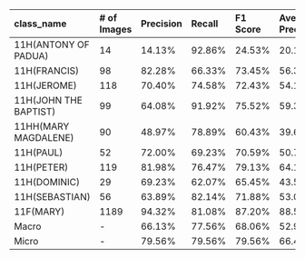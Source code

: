 | class_name            | # of Images   | Precision   | Recall   | F1 Score   | Average Precision   |
|:----------------------|:--------------|:------------|:---------|:-----------|:--------------------|
| 11H(ANTONY OF PADUA)  | 14            | 14.13%      | 92.86%   | 24.53%     | 20.17%              |
| 11H(FRANCIS)          | 98            | 82.28%      | 66.33%   | 73.45%     | 56.34%              |
| 11H(JEROME)           | 118           | 70.40%      | 74.58%   | 72.43%     | 54.11%              |
| 11H(JOHN THE BAPTIST) | 99            | 64.08%      | 91.92%   | 75.52%     | 59.34%              |
| 11HH(MARY MAGDALENE)  | 90            | 48.97%      | 78.89%   | 60.43%     | 39.65%              |
| 11H(PAUL)             | 52            | 72.00%      | 69.23%   | 70.59%     | 50.70%              |
| 11H(PETER)            | 119           | 81.98%      | 76.47%   | 79.13%     | 64.19%              |
| 11H(DOMINIC)          | 29            | 69.23%      | 62.07%   | 65.45%     | 43.56%              |
| 11H(SEBASTIAN)        | 56            | 63.89%      | 82.14%   | 71.88%     | 53.02%              |
| 11F(MARY)             | 1189          | 94.32%      | 81.08%   | 87.20%     | 88.55%              |
| Macro                 | -             | 66.13%      | 77.56%   | 68.06%     | 52.96%              |
| Micro                 | -             | 79.56%      | 79.56%   | 79.56%     | 66.45%              |